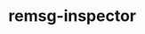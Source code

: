 # remsg-inspector

<!--
[![npm](https://img.shields.io/npm/v/plexsync)](https://www.npmjs.com/package/plexsync)
![npm bundle size](https://img.shields.io/bundlephobia/minzip/plexsync)
![node-current](https://img.shields.io/node/v/plexsync)
[![Codecov](https://img.shields.io/codecov/c/github/BeeeQueue/plexsync?token=TOKEN_HERE)](https://app.codecov.io/github/BeeeQueue/plexsync)
-->
